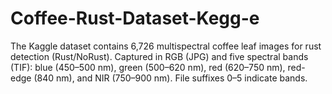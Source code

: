 # Coffee-Rust-Dataset-Kegg-e
The Kaggle dataset contains 6,726 multispectral coffee leaf images for rust detection (Rust/NoRust). Captured in RGB (JPG) and five spectral bands (TIF): blue (450–500 nm), green (500–620 nm), red (620–750 nm), red-edge (840 nm), and NIR (750–900 nm). File suffixes 0–5 indicate bands.

